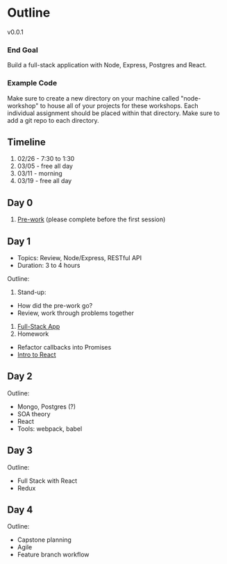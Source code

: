 # Outline

v0.0.1

### End Goal

Build a full-stack application with Node, Express, Postgres and React.

### Example Code

Make sure to create a new directory on your machine called "node-workshop" to house all of your projects for these workshops. Each individual assignment should be placed within that directory. Make sure to add a git repo to each directory.

## Timeline

1. 02/26 - 7:30 to 1:30
1. 03/05 - free all day
1. 03/11 - morning
1. 03/19 - free all day

## Day 0

1. [Pre-work](lessons/00-prework.md) (please complete before the first session)

## Day 1

- Topics: Review, Node/Express, RESTful API
- Duration: 3 to 4 hours

Outline:

1. Stand-up:
  - How did the pre-work go?
  - Review, work through problems together
1. [Full-Stack App](lessons/01-fullstack-app.md)
1. Homework
  - Refactor callbacks into Promises 
  - [Intro to React](https://github.com/mjhea0/react-intro)

## Day 2

Outline:

- Mongo, Postgres (?)
- SOA theory
- React
- Tools: webpack, babel

## Day 3

Outline:

- Full Stack with React
- Redux

## Day 4

Outline:

- Capstone planning
- Agile
- Feature branch workflow
